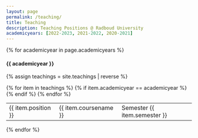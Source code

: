 ```yaml
---
layout: page
permalink: /teaching/
title: Teaching
description: Teaching Positions @ Radboud University
academicyears: [2022-2023, 2021-2022, 2020-2021]
---
```

{% for academicyear in page.academicyears %}
#### {{ academicyear }}
  {% assign teachings = site.teachings | reverse %}
  <table>
    {% for item in teachings %}
      {% if item.academicyear == academicyear %}
        <tr class="noBorder">
          <td>{{ item.position }}</td>
          <td>{{ item.coursename  }}</td>
          <td>Semester {{ item.semester }}</td>
        </tr>
      {% endif %}
    {% endfor %}
  </table>
{% endfor %}
